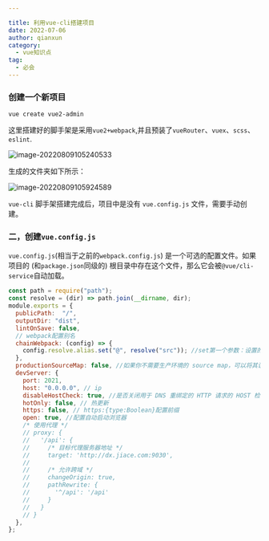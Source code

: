 ```yaml
---

title: 利用vue-cli搭建项目
date: 2022-07-06  
author: qianxun
category: 
  - vue知识点
tag: 
  - 必会
---
```


###  创建一个新项目

```vue
vue create vue2-admin

```

这里搭建好的脚手架是采用`vue2+webpack`,并且预装了`vueRouter`、`vuex`、`scss`、`eslint`.

![image-20220809105240533](http://afatpig.oss-cn-chengdu.aliyuncs.com/blog/image-20220809105240533.png)

生成的文件夹如下所示：

![image-20220809105924589](http://afatpig.oss-cn-chengdu.aliyuncs.com/blog/image-20220809105924589.png)

`vue-cli` 脚手架搭建完成后，项目中是没有 `vue.config.js` 文件，需要手动创建。



###   二，创建`vue.config.js`

`vue.config.js`(相当于之前的`webpack.config.js`) 是一个可选的配置文件。如果项目的 (和`package.json`同级的) 根目录中存在这个文件，那么它会被`@vue/cli-service`自动加载。

```javascript
const path = require("path");
const resolve = (dir) => path.join(__dirname, dir);
module.exports = {
  publicPath:  "/",
  outputDir: "dist",
  lintOnSave: false,
  // webpack配置别名
  chainWebpack: (config) => {
    config.resolve.alias.set("@", resolve("src")); //set第一个参数：设置的别名，第二个参数：设置的路径
  },
  productionSourceMap: false, //如果你不需要生产环境的 source map，可以将其设置为 false 以加速生产环境构建
  devServer: {
    port: 2021,
    host: "0.0.0.0", // ip
    disableHostCheck: true, //是否关闭用于 DNS 重绑定的 HTTP 请求的 HOST 检查
    hotOnly: false, // 热更新
    https: false, // https:{type:Boolean}配置前缀
    open: true, //配置自动启动浏览器
    /* 使用代理 */
    // proxy: {
    //   '/api': {
    //     /* 目标代理服务器地址 */
    //     target: 'http://dx.jiace.com:9030',
    //
    //     /* 允许跨域 */
    //     changeOrigin: true,
    //     pathRewrite: {
    //       '^/api': '/api'
    //     }
    //   }
    // }
  },
};

```



